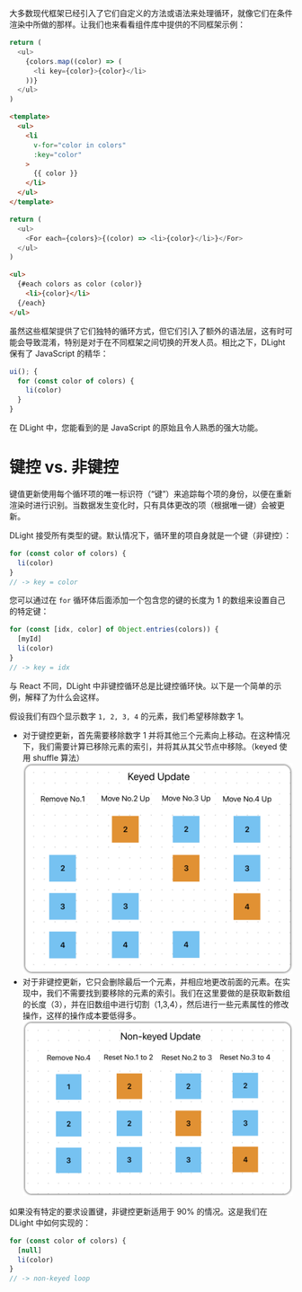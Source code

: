 大多数现代框架已经引入了它们自定义的方法或语法来处理循环，就像它们在条件渲染中所做的那样。让我们也来看看组件库中提供的不同框架示例：

```js [react]
return (
  <ul>
    {colors.map((color) => (
      <li key={color}>{color}</li>
    ))}
  </ul>
)
```

```html [vue]
<template>
  <ul>
    <li
      v-for="color in colors"
      :key="color"
    >
      {{ color }}
    </li>
  </ul>
</template>
```

```js [solid]
return (
  <ul>
    <For each={colors}>{(color) => <li>{color}</li>}</For>
  </ul>
)
```

```html [svelte]
<ul>
  {#each colors as color (color)}
    <li>{color}</li>
  {/each}
</ul>
```

虽然这些框架提供了它们独特的循环方式，但它们引入了额外的语法层，这有时可能会导致混淆，特别是对于在不同框架之间切换的开发人员。相比之下，DLight 保有了 JavaScript 的精华：

```js [dlight]
ui(); {
  for (const color of colors) {
    li(color)
  }
}
```

在 DLight 中，您能看到的是 JavaScript 的原始且令人熟悉的强大功能。

# 键控 vs. 非键控

键值更新使用每个循环项的唯一标识符（“键”）来追踪每个项的身份，以便在重新渲染时进行识别。当数据发生变化时，只有具体更改的项（根据唯一键）会被更新。

DLight 接受所有类型的键。默认情况下，循环里的项自身就是一个键（非键控）：

```js
for (const color of colors) {
  li(color)
}
// -> key = color
```

您可以通过在 `for` 循环体后面添加一个包含您的键的长度为 1 的数组来设置自己的特定键：

```js
for (const [idx, color] of Object.entries(colors)) { 
  [myId]
  li(color)
}
// -> key = idx
```

与 React 不同，DLight 中非键控循环总是比键控循环快。以下是一个简单的示例，解释了为什么会这样。

假设我们有四个显示数字 `1, 2, 3, 4` 的元素，我们希望移除数字 1。

- 对于键控更新，首先需要移除数字 1 并将其他三个元素向上移动。在这种情况下，我们需要计算已移除元素的索引，并将其从其父节点中移除。（keyed 使用 shuffle 算法）
  ![keyed-update](../../imgs/keyed-update.png "keyed-update")
- 对于非键控更新，它只会删除最后一个元素，并相应地更改前面的元素。在实现中，我们不需要找到要移除的元素的索引。我们在这里要做的是获取新数组的长度（3），并在旧数组中进行切割（1,3,4），然后进行一些元素属性的修改操作，这样的操作成本要低得多。
  ![non-keyed-update](../../imgs/non-keyed-update.png "non-keyed-update")

如果没有特定的要求设置键，非键控更新适用于 90% 的情况。这是我们在 DLight 中如何实现的：

```js
for (const color of colors) { 
  [null]
  li(color)
} 
// -> non-keyed loop
```

